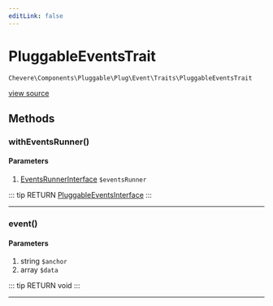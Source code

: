 ```yaml
---
editLink: false
---
```


# PluggableEventsTrait

`Chevere\Components\Pluggable\Plug\Event\Traits\PluggableEventsTrait`

[view source](https://github.com/chevere/chevere/blob/master/Pluggable/Plug/Event/Traits/PluggableEventsTrait.php)

## Methods

### withEventsRunner()

#### Parameters

1. [EventsRunnerInterface](../../../../../Interfaces/Pluggable/Plug/Event/EventsRunnerInterface.md) `$eventsRunner`

::: tip RETURN
[PluggableEventsInterface](../../../../../Interfaces/Pluggable/Plug/Event/PluggableEventsInterface.md)
:::

---

### event()

#### Parameters

1. string `$anchor`
2. array `$data`

::: tip RETURN
void
:::

---
